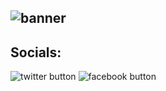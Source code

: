## ![banner](https://github.com/mrklouie/mrklouie/assets/99398459/f31504a6-bb75-429d-9661-a6553ff2be1c)
## Socials:

![twitter button](https://github.com/mrklouie/mrklouie/assets/99398459/9345b439-a360-4a94-8fd7-f798c61902f5) ![facebook button](https://github.com/mrklouie/mrklouie/assets/99398459/b9efff59-5afe-4722-815f-2f5fc46d0532)


